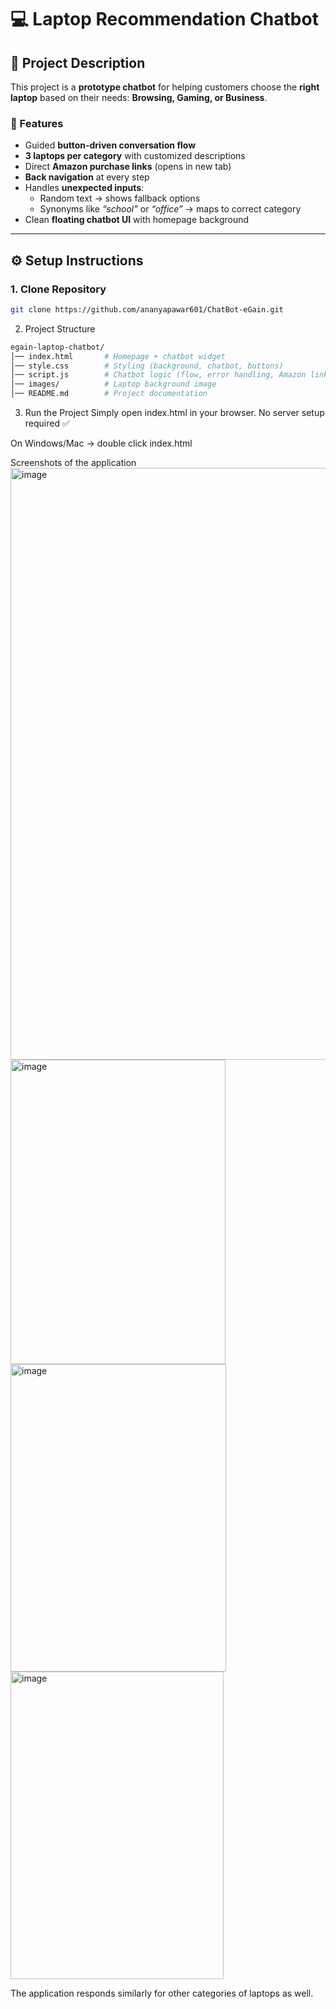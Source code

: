 # 💻 Laptop Recommendation Chatbot

## 📖 Project Description
This project is a **prototype chatbot** for helping customers choose the **right laptop** based on their needs: **Browsing, Gaming, or Business**.  

### 🔹 Features
- Guided **button-driven conversation flow**  
- **3 laptops per category** with customized descriptions  
- Direct **Amazon purchase links** (opens in new tab)  
- **Back navigation** at every step  
- Handles **unexpected inputs**:  
  - Random text → shows fallback options  
  - Synonyms like *“school”* or *“office”* → maps to correct category  
- Clean **floating chatbot UI** with homepage background  

---

## ⚙️ Setup Instructions

### 1. Clone Repository
```bash
git clone https://github.com/ananyapawar601/ChatBot-eGain.git
```
2. Project Structure
```bash
egain-laptop-chatbot/
│── index.html       # Homepage + chatbot widget
│── style.css        # Styling (background, chatbot, buttons)
│── script.js        # Chatbot logic (flow, error handling, Amazon links)
│── images/          # Laptop background image
│── README.md        # Project documentation
```
3. Run the Project
Simply open index.html in your browser.
No server setup required ✅

On Windows/Mac → double click index.html

Screenshots of the application
<img width="1906" height="947" alt="image" src="https://github.com/user-attachments/assets/5c90ee47-e0a7-4c18-b8d9-b9ddb068bedb" />
<img width="344" height="487" alt="image" src="https://github.com/user-attachments/assets/0216ca9b-b2c3-49d3-8b36-9b5484fc5d0b" />
<img width="345" height="492" alt="image" src="https://github.com/user-attachments/assets/70fd97c6-46cb-41bc-b11f-75b991d403b7" />
<img width="341" height="492" alt="image" src="https://github.com/user-attachments/assets/bb25661b-4753-42fb-a151-ed8ea9e82b4d" />


The application responds similarly for other categories of laptops as well.


